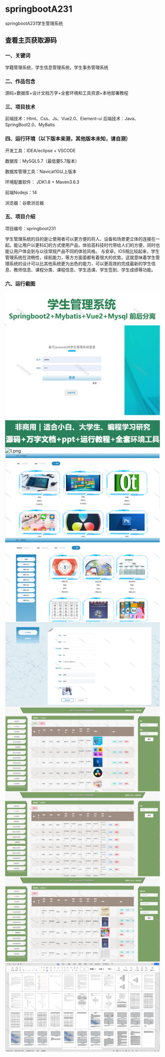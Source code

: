 # springbootA231
springbootA231学生管理系统
  
## 查看主页获取源码

### 一、关键词
学籍管理系统，学生信息管理系统，学生事务管理系统

### 二、作品包含
源码+数据库+设计文档万字+全套环境和工具资源+本地部署教程

### 三、项目技术
前端技术：Html、Css、Js、Vue2.0、Element-ui 
后端技术：Java、SpringBoot2.0、MyBatis

### 四、运行环境（以下版本亲测，其他版本未知，请自测）
开发工具：IDEA/eclipse  + VSCODE

数据库：MySQL5.7（最低要5.7版本）

数据库管理工具：Navicat10以上版本

环境配置软件： JDK1.8 + Maven3.6.3

前端Nodejs：14

浏览器：谷歌浏览器

### 五、项目介绍
项目编号：springboot231

学生管理系统的目的是让使用者可以更方便的将人、设备和场景更立体的连接在一起。能让用户以更科幻的方式使用产品，体验高科技时代带给人们的方便，同时也能让用户体会到与以往常规产品不同的体验风格。
与安卓，iOS相比较起来，学生管理系统在流畅性，续航能力，等方方面面都有着很大的优势。这就意味着学生管理系统的设计可以比其他系统更为出色的能力，可以更高效的完成最新的学生信息、教师信息、课程分类、课程信息、学生选课、学生签到、学生成绩等功能。

### 六、运行截图
![cover.png](./cover.png)
![1.png](./1.png)
![2.png](./2.png)
![3.png](./3.png)
![4.png](./4.png)
![5.png](./5.png)
![6.png](./6.png)
![7.png](./7.png)
![8.png](./8.png)
 
